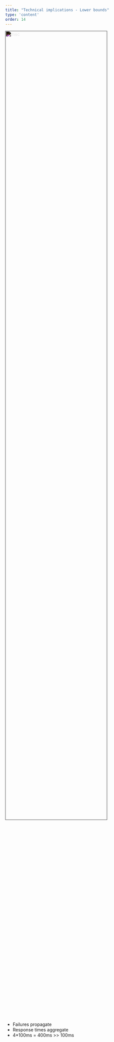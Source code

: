 ```yaml
---
title: "Technical implications - Lower bounds"
type: 'content'
order: 14
---
```


<img style="margin-left: auto; margin-right: auto; filter: invert(100%); width: 80%" src="msc.svg" alt="msc">

- Failures propagate
- Response times aggregate
- 4*100ms = 400ms >> 100ms
